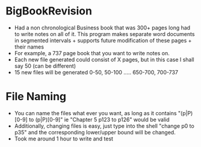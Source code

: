 # BigBookRevision
- Had a non chronological Business book that was 300+ pages long
had to write notes on all of it. This program makes separate word documents in segmented intervals + supports future modification of these pages + their names
- For example, a 737 page book that you want to write notes on.
- Each new file generated could consist of X pages, but in this case I shall say 50 (can be different)
- 15 new files will be generated 0-50, 50-100 ..... 650-700, 700-737
# File Naming
- You can name the files what ever you want, as long as it contains "(p|P)[0-9] to (p|P)[0-9]" ie "Chapter 5 p123 to p126" would be valid
- Additionally, changing files is easy, just type into the shell "change p0 to p35" and the corresponding lower/upper bound will be changed.
- Took me around 1 hour to write and test
